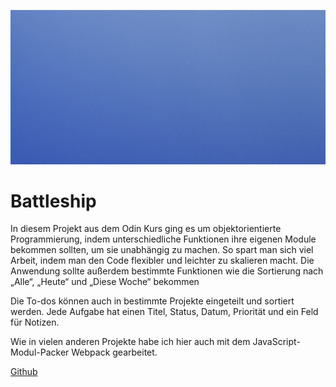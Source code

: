 ![](../img/test.png)

# Battleship
In diesem Projekt aus dem Odin Kurs ging es um objektorientierte Programmierung, indem unterschiedliche Funktionen ihre eigenen Module bekommen sollten, um sie unabhängig zu machen. So spart man sich viel Arbeit, indem man den Code flexibler und leichter zu skalieren macht. Die Anwendung sollte außerdem bestimmte Funktionen wie die Sortierung nach „Alle“, „Heute“ und „Diese Woche“ bekommen

Die To-dos können auch in bestimmte Projekte eingeteilt und sortiert werden. Jede Aufgabe hat einen Titel, Status, Datum, Priorität und ein Feld für Notizen.

Wie in vielen anderen Projekte habe ich hier auch mit dem JavaScript-Modul-Packer Webpack gearbeitet. 

[Github](https://github.com/TomSoerr/odin-todo-list)
